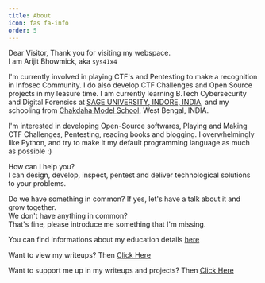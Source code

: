 ```yaml
---
title: About
icon: fas fa-info
order: 5
---
```



Dear Visitor, Thank you for visiting my webspace.<br>
I am Arijit Bhowmick, aka `sys41x4`

I'm currently involved in playing CTF's and Pentesting to make a recognition in Infosec Community.
I do also develop CTF Challenges and Open Source projects in my leasure time.
I am currently learning B.Tech Cybersecurity and Digital Forensics at <a href='http://sageuniversity.in'>SAGE UNIVERSITY, INDORE, INDIA</a>, and my schooling from <a href='http://chakdahamodelschool.in'>Chakdaha Model School</a>, West Bengal, INDIA.<br>

I'm interested in developing Open-Source softwares, Playing and Making CTF Challenges, Pentesting, reading books and blogging. I overwhelmingly like Python, and try to make it my default programming language as much as possible :)<br>

How can I help you?<br>
I can design, develop, inspect, pentest and deliver technological solutions to your problems.<br>

Do we have something in common? If yes, let's have a talk about it and grow together.<br>
We don't have anything in common?<br>
That's fine, please introduce me something that I'm missing.<br>

You can find informations about my education details <a href="/">here</a><br>

Want to view my writeups? Then <a href="/">Click Here</a>

Want to support me up in my writeups and projects? Then <a href="/recognition/support/sys41x4">Click Here</a>
